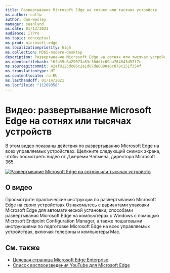 ```yaml
---
title: Развертывание Microsoft Edge на сотнях или тысячах устройств
ms.author: collw
author: dan-wesley
manager: seanlynd
ms.date: 01/13/2021
audience: ITPro
ms.topic: conceptual
ms.prod: microsoft-edge
ms.localizationpriority: high
ms.collection: M365-modern-desktop
description: Развертывание Microsoft Edge на сотнях или тысячах устройств
ms.openlocfilehash: 16fb39c6429073a83c30ddfc69aa764643d57f7c
ms.sourcegitcommit: 42af8123dc86c2a1d07de0080a6c878c151f354f
ms.translationtype: HT
ms.contentlocale: ru-RU
ms.lasthandoff: 01/14/2021
ms.locfileid: "11269358"
---
```

# Видео: развертывание Microsoft Edge на сотнях или тысячах устройств

В этом видео показаны действия по развертыванию Microsoft Edge на всех управляемых устройствах. Щелкните следующий снимок экрана, чтобы посмотреть видео от Джереми Чэпмена, директора Microsoft 365.

[![Развертывание Microsoft Edge на сотнях или тысячах устройств](media/microsoft-edge-video-deploy/0.png)](http://www.youtube.com/watch?v=o90UsN6g6NE "Deploy Microsoft Edge to hundreds or thousands of devices")

##  <a name="about-the-video"></a>О видео

Просмотрите практические инструкции по развертыванию Microsoft Edge на своих устройствах Ознакомьтесь с вариантами упаковки Microsoft Edge для автоматической установки, способами развертывания Microsoft Edge на компьютерах с Windows с помощью Microsoft Endpoint Configuration Manager, а также пошаговыми инструкциями по подготовке Microsoft Edge на всех управляемых устройствах, включая телефоны и компьютеры Mac.

##  <a name="see-also"></a>См. также

- [Целевая страница Microsoft Edge Enterprise](https://aka.ms/EdgeEnterprise)
- [Список воспроизведения YouTube для Microsoft Edge](https://www.youtube.com/playlist?list=PLXtHYVsvn_b-uXh1tMeYpT-0iD8tD3tFy)
